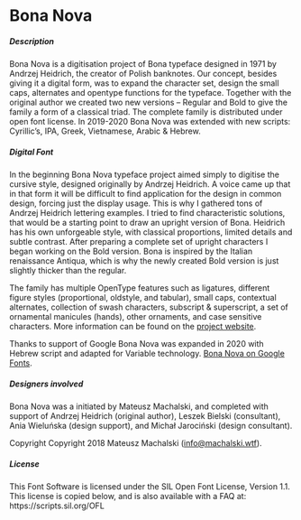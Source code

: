 <h1>Bona Nova</h1>

<h5>Description</h5>
Bona Nova is a digitisation project of Bona typeface designed in 1971 by Andrzej Heidrich, the creator of Polish banknotes. Our concept, besides giving it a digital form, was to expand the character set, design the small caps, alternates and opentype functions for the typeface. Together with the original author we created two new versions – Regular and Bold to give the family a form of a classical triad. The complete family is distributed under open font license. In 2019-2020 Bona Nova was extended with new scripts: Cyrillic’s, IPA, Greek, Vietnamese, Arabic & Hebrew.

<h5>Digital Font</h5>
In the beginning Bona Nova typeface project aimed simply to digitise the cursive style, designed originally by Andrzej Heidrich. A voice came up that in that form it will be difficult to find application for the design in common design, forcing just the display usage. This is why I gathered tons of Andrzej Heidrich lettering examples. I tried to find characteristic solutions, that would be a starting point to draw an upright version of Bona. Heidrich has his own unforgeable style, with classical proportions, limited details and subtle contrast. After preparing a complete set of upright characters I began working on the Bold version. Bona is inspired by the Italian renaissance Antiqua, which is why the newly created Bold version is just slightly thicker than the regular.

The family has multiple OpenType features such as ligatures, different figure styles (proportional, oldstyle, and tabular), small caps, contextual alternates, collection of swash characters, subscript & superscript, a set of ornamental manicules (hands), other ornaments, and case sensitive characters. More information can be found on the  [project website](https://bonanova.wtf/?lang=en).

Thanks to support of Google Bona Nova was expanded in 2020 with Hebrew script and adapted for Variable technology. [Bona Nova on Google Fonts](https://fonts.google.com/specimen/Bona+Nova).

<h5>Designers involved</h5>
Bona Nova was a initiated by Mateusz Machalski, and completed with support of Andrzej Heidrich (original author), Leszek Bielski (consultant), Ania Wieluńska (design support), and Michał Jarociński (design consultant).

Copyright
Copyright 2018 Mateusz Machalski (info@machalski.wtf).

<h5>License</h5>
This Font Software is licensed under the SIL Open Font License, Version 1.1. This license is copied below, and is also available with a FAQ at: https://scripts.sil.org/OFL
